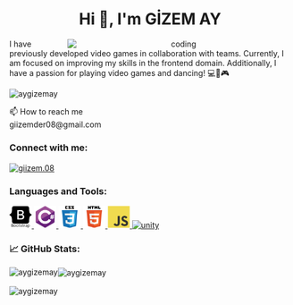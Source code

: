 <h1 align="center">Hi 👋, I'm GİZEM AY</h1>
<p align="center">
  <img align="right" alt="coding" width="400" src="https://i.pinimg.com/originals/e1/85/18/e18518c6d24257c6fb02e3c95a862d85.gif" />
</p>

<p align="left">
  I have previously developed video games in collaboration with teams. 
  Currently, I am focused on improving my skills in the frontend domain. 
  Additionally, I have a passion for playing video games and dancing! 
  💻💃🎮
</p>

<p align="left">
  <img src="https://komarev.com/ghpvc/?username=aygizemay&label=Profile%20views&color=f78fb3&style=flat" alt="aygizemay" />
</p>

<p align="left">
  📫 How to reach me<br>
  giizemder08@gmail.com
</p>

<h3 align="left">Connect with me:</h3>
<p align="left">
<a href="https://instagram.com/giizem.08" target="blank"><img align="center" src="https://raw.githubusercontent.com/rahuldkjain/github-profile-readme-generator/master/src/images/icons/Social/instagram.svg" alt="giizem.08" height="30" width="40" /></a>
</p>




<h3 align="left">Languages and Tools:</h3>
<p align="left"> <a href="https://getbootstrap.com" target="_blank" rel="noreferrer"> <img src="https://raw.githubusercontent.com/devicons/devicon/master/icons/bootstrap/bootstrap-plain-wordmark.svg" alt="bootstrap" width="40" height="40"/> </a> <a href="https://www.w3schools.com/cs/" target="_blank" rel="noreferrer"> <img src="https://raw.githubusercontent.com/devicons/devicon/master/icons/csharp/csharp-original.svg" alt="csharp" width="40" height="40"/> </a> <a href="https://www.w3schools.com/css/" target="_blank" rel="noreferrer"> <img src="https://raw.githubusercontent.com/devicons/devicon/master/icons/css3/css3-original-wordmark.svg" alt="css3" width="40" height="40"/> </a> <a href="https://www.w3.org/html/" target="_blank" rel="noreferrer"> <img src="https://raw.githubusercontent.com/devicons/devicon/master/icons/html5/html5-original-wordmark.svg" alt="html5" width="40" height="40"/> </a> <a href="https://developer.mozilla.org/en-US/docs/Web/JavaScript" target="_blank" rel="noreferrer"> <img src="https://raw.githubusercontent.com/devicons/devicon/master/icons/javascript/javascript-original.svg" alt="javascript" width="40" height="40"/> </a> <a href="https://unity.com/" target="_blank" rel="noreferrer"> <img src="https://www.vectorlogo.zone/logos/unity3d/unity3d-icon.svg" alt="unity" width="40" height="40"/> </a> </p>


<h3 align="left">📈 GitHub Stats:</h3>

<p>
  <img align="left" src="https://github-readme-stats.vercel.app/api/top-langs?username=aygizemay&show_icons=true&title_color=f78fb3&text_color=f8a5c2&bg_color=000000&hide_border=true&locale=en&layout=compact" alt="aygizemay" />
</p>

<p>
  <img align="center" src="https://github-readme-stats.vercel.app/api?username=aygizemay&show_icons=true&title_color=f78fb3&text_color=f8a5c2&bg_color=000000&hide_border=true&locale=tr" alt="aygizemay" />
</p>

<p>
  <img align="center" src="https://github-readme-streak-stats.herokuapp.com/?user=aygizemay&theme=highcontrast" alt="aygizemay" />
</p>


